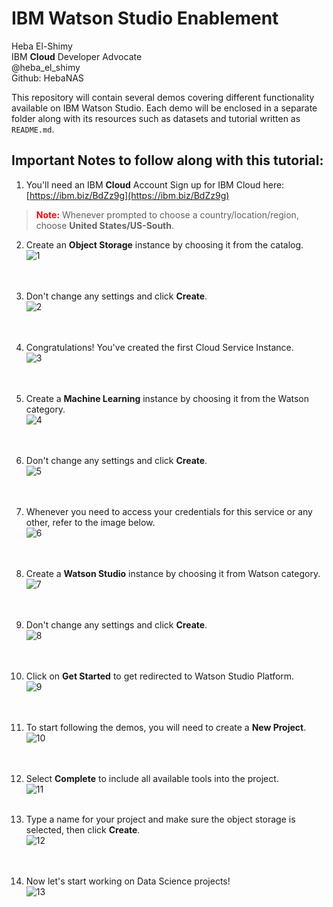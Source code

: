 # IBM Watson Studio Enablement
Heba El-Shimy  
IBM **Cloud** Developer Advocate  
@heba_el_shimy  
Github: HebaNAS  

This repository will contain several demos covering different functionality available on IBM Watson Studio. Each demo will be enclosed in a separate folder along with its resources such as datasets and tutorial written as `README.md`.

## Important Notes to follow along with this tutorial:
1. You'll need an IBM **Cloud** Account
Sign up for IBM Cloud here: [https://ibm.biz/BdZz9g](https://ibm.biz/BdZz9g)

> <span style="color:red">**Note:** </span> Whenever prompted to choose a country/location/region, choose **United States/US-South**.

2. Create an **Object Storage** instance by choosing it from the catalog.  
![1](https://github.com/HebaNAS/IBM-Watson-Studio-Enablement/blob/master/AccountSetup/1.jpg?raw=true)  
<br></br>


3. Don't change any settings and click **Create**.  
![2](https://github.com/HebaNAS/IBM-Watson-Studio-Enablement/blob/master/AccountSetup/2.jpg?raw=true)  
<br></br>


4. Congratulations! You've created the first Cloud Service Instance.  
![3](https://github.com/HebaNAS/IBM-Watson-Studio-Enablement/blob/master/AccountSetup/3.jpg?raw=true)  
<br></br>


5. Create a **Machine Learning** instance by choosing it from the Watson category.  
![4](https://github.com/HebaNAS/IBM-Watson-Studio-Enablement/blob/master/AccountSetup/4.jpg?raw=true)  
<br></br>


6. Don't change any settings and click **Create**.  
![5](https://github.com/HebaNAS/IBM-Watson-Studio-Enablement/blob/master/AccountSetup/5.jpg?raw=true)  
<br></br>


7. Whenever you need to access your credentials for this service or any other, refer to the image below.  
![6](https://github.com/HebaNAS/IBM-Watson-Studio-Enablement/blob/master/AccountSetup/6.jpg?raw=true)  
<br></br>


8. Create a **Watson Studio** instance by choosing it from Watson category.  
![7](https://github.com/HebaNAS/IBM-Watson-Studio-Enablement/blob/master/AccountSetup/7.jpg?raw=true)  
<br></br>


9. Don't change any settings and click **Create**.  
![8](https://github.com/HebaNAS/IBM-Watson-Studio-Enablement/blob/master/AccountSetup/8.jpg?raw=true)  
<br></br>


10. Click on **Get Started** to get redirected to Watson Studio Platform.  
![9](https://github.com/HebaNAS/IBM-Watson-Studio-Enablement/blob/master/AccountSetup/9.jpg?raw=true)  
<br></br>


11. To start following the demos, you will need to create a **New Project**.  
![10](https://github.com/HebaNAS/IBM-Watson-Studio-Enablement/blob/master/AccountSetup/10.jpg?raw=true)  
<br></br>


12. Select **Complete** to include all available tools into the project.  
![11](https://github.com/HebaNAS/IBM-Watson-Studio-Enablement/blob/master/AccountSetup/11.jpg?raw=true)
<br></br>


13. Type a name for your project and make sure the object storage is selected, then click **Create**.  
![12](https://github.com/HebaNAS/IBM-Watson-Studio-Enablement/blob/master/AccountSetup/12.jpg?raw=true)  
<br></br>


14. Now let's start working on Data Science projects!  
![13](https://github.com/HebaNAS/IBM-Watson-Studio-Enablement/blob/master/AccountSetup/13.jpg?raw=true)
<br></br>
